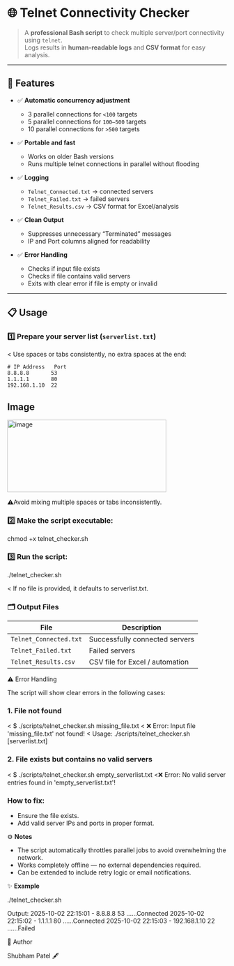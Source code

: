 # 🌐 Telnet Connectivity Checker

> A **professional Bash script** to check multiple server/port connectivity using `telnet`.  
> Logs results in **human-readable logs** and **CSV format** for easy analysis.  

---

## 🚀 Features

- ✅ **Automatic concurrency adjustment**
  - 3 parallel connections for `<100` targets  
  - 5 parallel connections for `100–500` targets  
  - 10 parallel connections for `>500` targets  

- ✅ **Portable and fast**
  - Works on older Bash versions  
  - Runs multiple telnet connections in parallel without flooding  

- ✅ **Logging**
  - `Telnet_Connected.txt` → connected servers  
  - `Telnet_Failed.txt` → failed servers  
  - `Telnet_Results.csv` → CSV format for Excel/analysis  

- ✅ **Clean Output**  
  - Suppresses unnecessary “Terminated” messages  
  - IP and Port columns aligned for readability  

- ✅ **Error Handling**  
  - Checks if input file exists  
  - Checks if file contains valid servers  
  - Exits with clear error if file is empty or invalid  

---

## 📋 Usage

### 1️⃣ Prepare your server list (`serverlist.txt`)

< Use spaces or tabs consistently, no extra spaces at the end:

```text
# IP Address   Port
8.8.8.8       53
1.1.1.1       80
192.168.1.10  22
```
## Image

<img width="365" height="166" alt="image" src="https://github.com/user-attachments/assets/62d5df21-a062-4c79-9611-2f5610c4c168" />


⚠️Avoid mixing multiple spaces or tabs inconsistently.


### 2️⃣ Make the script executable:

chmod +x telnet_checker.sh

### 3️⃣ Run the script:

./telnet_checker.sh

< If no file is provided, it defaults to serverlist.txt.


### 🗂 Output Files
| File                   | Description                     |
| ---------------------- | ------------------------------- |
| `Telnet_Connected.txt` | Successfully connected servers  |
| `Telnet_Failed.txt`    | Failed servers                  |
| `Telnet_Results.csv`   | CSV file for Excel / automation |

⚠️ Error Handling

The script will show clear errors in the following cases:

### 1. File not found

< $ ./scripts/telnet_checker.sh missing_file.txt
< ❌ Error: Input file 'missing_file.txt' not found!
< Usage: ./scripts/telnet_checker.sh [serverlist.txt]

### 2. File exists but contains no valid servers
< $ ./scripts/telnet_checker.sh empty_serverlist.txt
<❌ Error: No valid server entries found in 'empty_serverlist.txt'!

### How to fix:
- Ensure the file exists.
- Add valid server IPs and ports in proper format.

⚙️ **Notes**

- The script automatically throttles parallel jobs to avoid overwhelming the network.
- Works completely offline — no external dependencies required.
- Can be extended to include retry logic or email notifications.


✨ **Example**

./telnet_checker.sh

Output:
2025-10-02 22:15:01 - 8.8.8.8         53    ......Connected
2025-10-02 22:15:02 - 1.1.1.1         80    ......Connected
2025-10-02 22:15:03 - 192.168.1.10    22    ......Failed



👤 Author 

Shubham Patel 🖋️
